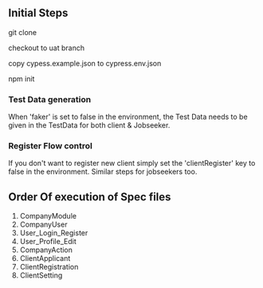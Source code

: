 ## Initial Steps
git clone

checkout to uat branch

copy cypess.example.json to cypress.env.json

npm init

### Test Data generation
When 'faker' is set to false in the environment, the Test Data needs to be given in the TestData for both client & Jobseeker.

### Register Flow control
If you don't want to register new client simply set the 'clientRegister' key to false in the environment. Similar steps for jobseekers too.

## Order Of execution of Spec files
1. CompanyModule
2. CompanyUser
3. User_Login_Register
4. User_Profile_Edit
5. CompanyAction
6. ClientApplicant
7. ClientRegistration
8. ClientSetting
